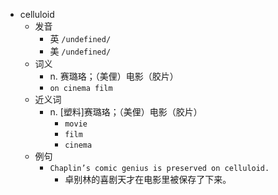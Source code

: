 - celluloid
  - 发音
    - 英 `/undefined/`
    - 美 `/undefined/`
  - 词义
    - n. 赛璐珞；（美俚）电影（胶片）
    - `on cinema film`
  - 近义词
    - n. [塑料]赛璐珞；（美俚）电影（胶片）
      - `movie`
      - `film`
      - `cinema`
  - 例句
    - `Chaplin’s comic genius is preserved on celluloid.`
      - 卓别林的喜剧天才在电影里被保存了下来。

